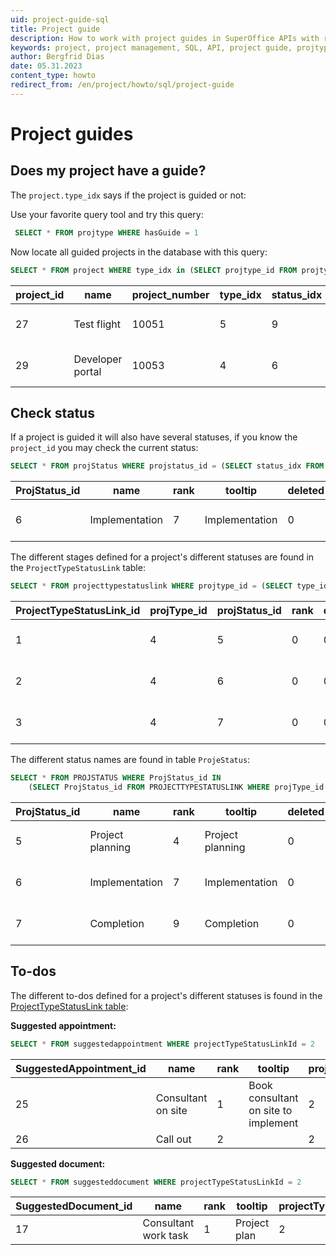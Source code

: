 ```yaml
---
uid: project-guide-sql
title: Project guide
description: How to work with project guides in SuperOffice APIs with raw SQL.
keywords: project, project management, SQL, API, project guide, projtype, hasGuide, ProjectTypeStatusLink, SuggestedAppointment, SuggestedDocument
author: Bergfrid Dias
date: 05.31.2023
content_type: howto
redirect_from: /en/project/howto/sql/project-guide
---
```


# Project guides

## Does my project have a guide?

The `project.type_idx` says if the project is guided or not:

Use your favorite query tool and try this query:

```SQL
 SELECT * FROM projtype WHERE hasGuide = 1
```

Now locate all guided projects in the database with this query:

```SQL
SELECT * FROM project WHERE type_idx in (SELECT projtype_id FROM projtype WHERE hasGuide = 1)
```

| project_id | name | project_number | type_idx | status_idx | text_id | registered | registered_associate |
|---|---|---|---|---|---|---|---|
| 27 | Test flight | 10051 | 5 | 9 | 0 | 2021-11-04 11:30:00 | 1 |
| 29 | Developer portal | 10053 | 4 | 6 | 283 | 2021-11-05 10:57:03 | 5 |

## Check status

If a project is guided it will also have several statuses, if you know the `project_id` you may check the current status:

```SQL
SELECT * FROM projStatus WHERE projstatus_id = (SELECT status_idx FROM project WHERE project_id = 29)
```

| ProjStatus_id | name | rank | tooltip | deleted | registered | ... |
|---|---|---|---|---|---|---|
| 6 | Implementation | 7 | Implementation | 0 | 2021-11-05 10:57:03 | |

The different stages defined for a project's different statuses are found in the `ProjectTypeStatusLink` table:

```SQL
SELECT * FROM projecttypestatuslink WHERE projtype_id = (SELECT type_idx FROM project WHERE project_id = 29)
```

| ProjectTypeStatusLink_id | projType_id | projStatus_id | rank | deleted | registered |
|---|---|---|---|---|---|
| 1 | 4 | 5 | 0 | 0 | 2021-11-05 10:57:03 |
| 2 | 4 | 6 | 0 | 0 | 2021-11-05 10:57:03 |
| 3 | 4 | 7 | 0 | 0 | 2021-11-05 10:57:03 |

The different status names are found in table `ProjeStatus`:

```SQL
SELECT * FROM PROJSTATUS WHERE ProjStatus_id IN 
    (SELECT ProjStatus_id FROM PROJECTTYPESTATUSLINK WHERE projType_id = 4)
```

| ProjStatus_id | name | rank | tooltip | deleted | registered | ... |
|---|---|---|---|---|---|---|
| 5 | Project planning | 4 | Project planning | 0 | 2021-11-05 10:57:03 | |
| 6 | Implementation | 7 | Implementation | 0 | 2021-11-05 10:57:03 | |
| 7 | Completion | 9 | Completion | 0 | 2021-11-05 10:57:03 | |

## To-dos

The different to-dos defined for a project's different statuses is found in the [ProjectTypeStatusLink table][1]:

**Suggested appointment:**

```SQL
SELECT * FROM suggestedappointment WHERE projectTypeStatusLinkId = 2
```

| SuggestedAppointment_id | name | rank | tooltip | projectTypeStatusLink_id | task_id | ...|
|---|---|---|---|---|---|---|
| 25 | Consultant on site | 1 | Book consultant on site to implement | 2 | 10 | |
| 26 | Call out | 2 | | 2 | 3 | |

**Suggested document:**

```SQL
SELECT * FROM suggesteddocument WHERE projectTypeStatusLinkId = 2
```

| SuggestedDocument_id | name | rank | tooltip | projectTypeStatusLink_id | doctmpl_id | ...|
|---|---|---|---|---|---|---|
| 17 | Consultant work task | 1 | Project plan | 2 | 58 | |

<!-- Referenced links -->
[1]: ../../../../database/tables/projecttypestatuslink.md

<!-- Referenced images -->
